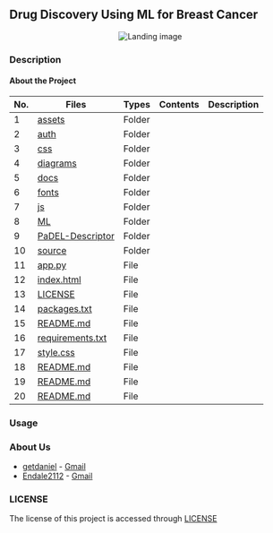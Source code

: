 ## Drug Discovery Using ML for Breast Cancer

<p align="center">
  <img src="https://github.com/Endale2112/drug-discovery/blob/main/assets/landing.png" alt="Landing image">
</p>

### Description
#### About the Project
| No. | Files                                                                  | Types   | Contents | Description |
| --- | ---------------------------------------------------------------------- | ------- | -------- | ----------- |
| 1   | [assets](https://github.com/getdaniel/bc-drug/tree/main/assets)         | Folder  |          |             |
| 2   | [auth](https://github.com/getdaniel/bc-drug/tree/main/auth)             | Folder  |          |             |
| 3   | [css](https://github.com/getdaniel/bc-drug/tree/main/css)               | Folder  |          |             |
| 4   | [diagrams](https://github.com/getdaniel/bc-drug/tree/main/diagrams)     | Folder  |          |             |
| 5   | [docs](https://github.com/getdaniel/bc-drug/tree/main/docs)             | Folder  |          |             |
| 6   | [fonts](https://github.com/getdaniel/bc-drug/tree/main/fonts)           | Folder  |          |             |
| 7   | [js](https://github.com/getdaniel/bc-drug/tree/main/js)                 | Folder  |          |             |
| 8   | [ML](https://github.com/getdaniel/bc-drug/tree/main/ML)                 | Folder  |          |             |
| 9   | [PaDEL-Descriptor](https://github.com/getdaniel/bc-drug/tree/main/PaDEL-Descriptor) | Folder |          |             |
| 10  | [source](https://github.com/getdaniel/bc-drug/tree/main/source)         | Folder  |          |             |
| 11  | [app.py](https://github.com/getdaniel/bc-drug/blob/main/app.py)         | File    |          |             |
| 12  | [index.html](https://github.com/getdaniel/bc-drug/blob/main/index.html) | File    |          |             |
| 13  | [LICENSE](https://github.com/getdaniel/bc-drug/blob/main/LICENSE)       | File    |          |             |
| 14  | [packages.txt](https://github.com/getdaniel/bc-drug/blob/main/packages.txt) | File |          |             |
| 15  | [README.md](https://github.com/getdaniel/bc-drug/blob/main/README.md)   | File    |          |             |
| 16  | [requirements.txt](https://github.com/getdaniel/bc-drug/blob/main/requirements.txt) | File |          |             |
| 17  | [style.css](https://github.com/getdaniel/bc-drug/blob/main/style.css)   | File    |          |             |
| 18  | [README.md](https://github.com/getdaniel/bc-drug/blob/main/ML/README.md) | File   |          |             |
| 19  | [README.md](https://github.com/getdaniel/bc-drug/blob/main/PaDEL-Descriptor/README.md) | File |          |             |
| 20  | [README.md](https://github.com/getdaniel/bc-drug/blob/main/source/README.md) | File   |          |             |

### Usage

### About Us
- [getdaniel](https://github.com/getdaniel) - [Gmail](mailto:danielgetaneh2011@gmail.com)
- [Endale2112](https://github.com/Endale2112) - [Gmail](mailto:endaleontop2112@gmail.com)

### LICENSE
The license of this project is accessed through [LICENSE](https://github.com/Endale2112/drug-discovery/blob/main/LICENSE)

